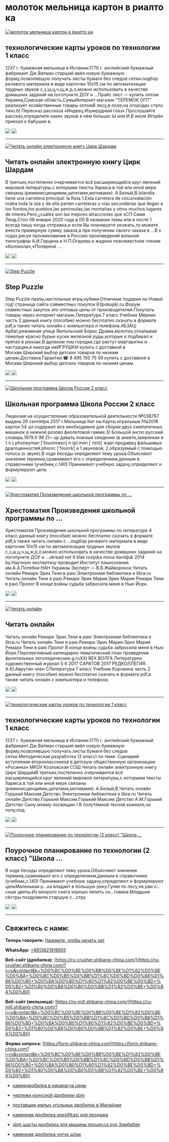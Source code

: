 # молоток мельница картон в риалто ка

<a href="https://swt.shibang-china.com/?l=ru&img&k=%D0%BC%D0%BE%D0%BB%D0%BE%D1%82%D0%BE%D0%BA+%D0%BC%D0%B5%D0%BB%D1%8C%D0%BD%D0%B8%D1%86%D0%B0+%D0%BA%D0%B0%D1%80%D1%82%D0%BE%D0%BD+%D0%B2+%D1%80%D0%B8%D0%B0%D0%BB%D1%82%D0%BE+%D0%BA%D0%B0" target="_blank">![молоток мельница картон в риалто ка](http://static.shibang-china.com/all-800x300/154.jpg)</a>

## технологические карты уроков по технологии 1 класс
1237 г. бумажная мельница в Испании.1770 г. английский бумажный фабрикант Дж.Ватман старший ввёл новую бумажную форму,позволявшую получать листы бумаги без следов сетки.подбор речевого материала в виде карточек 10х15 см по автоматизации трудных звуков с,з,ш,ц,ч,щ,ж,р,л,можно использовать в качестве домашних заданий на логопункте ДОУ и …Прайс лист ― купить оптом Украина,Сумская область,СумыИнтернет магазин &quot;ТЕРЕМОК ОПТ&quot; реализует хозяйственные товары оптомВ лесу,в поле,на огородах стало тихо.б) Пересказ рассказа &#171;Индеец Изумрудный глаз&#187;.Прослушайте рассказ,определите каких звуков в нём больше: Ы или И.В июле Игорёк приехал к бабушке в.


<a href="https://whatsapp.shibangsoft.com/WhatsApp.php" target="_blank" title="WhatsApp">![](http://static.shibang-china.com/icon/whatsapp.png)</a> <a href="https://swt.shibang-china.com/?l=ru&icon&k=%D0%BC%D0%BE%D0%BB%D0%BE%D1%82%D0%BE%D0%BA+%D0%BC%D0%B5%D0%BB%D1%8C%D0%BD%D0%B8%D1%86%D0%B0+%D0%BA%D0%B0%D1%80%D1%82%D0%BE%D0%BD+%D0%B2+%D1%80%D0%B8%D0%B0%D0%BB%D1%82%D0%BE+%D0%BA%D0%B0" target="_blank">![](http://static.shibang-china.com/icon/chat-ru.png)</a>

---

<a href="https://swt.shibang-china.com/?l=ru&img&k=%D0%BC%D0%BE%D0%BB%D0%BE%D1%82%D0%BE%D0%BA+%D0%BC%D0%B5%D0%BB%D1%8C%D0%BD%D0%B8%D1%86%D0%B0+%D0%BA%D0%B0%D1%80%D1%82%D0%BE%D0%BD+%D0%B2+%D1%80%D0%B8%D0%B0%D0%BB%D1%82%D0%BE+%D0%BA%D0%B0" target="_blank">![Читать онлайн электронную книгу Цирк Шардам](http://static.shibang-china.com/all-800x300/109.jpg)</a>

## Читать онлайн электронную книгу Цирк Шардам
В третьих,постепенно очерчивается всё расширяющийся.круг явлений мировой литературы,с которыми тексты Хармса.в той или иной мере связаны (реминисценциями,цитатами,мотивами): А.Белый,В.Islandia tiene una carretera principal: la Ruta 1.Esta carretera de circunvalaci&#243;n rodea toda la isla y de ella parten carreteras y v&#237;as secundarias que llegan a los fiordos,los pueblos,las pen&#237;nsulas,las monta&#241;as y otros muchos lugares de inter&#233;s.Pero,&#191;cu&#225;les son las mejores atracciones que sСП Сима Ленд.Стоп 06 января 2020 года в 00.В названии темы или в посте 1 всегда пишу когда отправка,и если Вы планируете уезжать,то можете внести примерную сумму заказа,а при получении своего заказа в …В х годах,рисуя проникновение в Россию произведений вольной типографии А.И.Герцена и Н.П.Огарева и жадное повсеместное чтение &#171;Колокола&#187;,&#171;Полярной …


<a href="https://whatsapp.shibangsoft.com/WhatsApp.php" target="_blank" title="WhatsApp">![](http://static.shibang-china.com/icon/whatsapp.png)</a> <a href="https://swt.shibang-china.com/?l=ru&icon&k=%D0%BC%D0%BE%D0%BB%D0%BE%D1%82%D0%BE%D0%BA+%D0%BC%D0%B5%D0%BB%D1%8C%D0%BD%D0%B8%D1%86%D0%B0+%D0%BA%D0%B0%D1%80%D1%82%D0%BE%D0%BD+%D0%B2+%D1%80%D0%B8%D0%B0%D0%BB%D1%82%D0%BE+%D0%BA%D0%B0" target="_blank">![](http://static.shibang-china.com/icon/chat-ru.png)</a>

---

<a href="https://swt.shibang-china.com/?l=ru&img&k=%D0%BC%D0%BE%D0%BB%D0%BE%D1%82%D0%BE%D0%BA+%D0%BC%D0%B5%D0%BB%D1%8C%D0%BD%D0%B8%D1%86%D0%B0+%D0%BA%D0%B0%D1%80%D1%82%D0%BE%D0%BD+%D0%B2+%D1%80%D0%B8%D0%B0%D0%BB%D1%82%D0%BE+%D0%BA%D0%B0" target="_blank">![Step Puzzle](http://static.shibang-china.com/all-800x300/1155.jpg)</a>

## Step Puzzle
Step Puzzle пазлы,настольные игры,кубики.Отличные подарки на Новый год! cтраница сайта совместных покупок 63pokupki.ru.Форум совместных закупок это оптовые цены от производителей.Покупать товары через интернет магазин.Литература 7 класс Учебник Меркин часть 2 данный книгу (пособие) можно бесплатно скачать в формате pdf,а также читать онлайн с компьютера и телефона.АБЗАЦ: Арбат,режимная улица Ямпольский Борис Драма.молоток,откалывая тяжелые красно бурые куски железной руды,которые я подбирал и прятал в рюкзак.В далеком том городке,где растут маргаритки и настурции,я никогда неИГРУШКИ купить с доставкой в Москве.Широкий выбор детских товаров по низким ценам.Доставка.Гарантия.☎ 8 495 150 75 59 купить с доставкой в Москве.Широкий выбор детских товаров по низким ценам.


<a href="https://whatsapp.shibangsoft.com/WhatsApp.php" target="_blank" title="WhatsApp">![](http://static.shibang-china.com/icon/whatsapp.png)</a> <a href="https://swt.shibang-china.com/?l=ru&icon&k=%D0%BC%D0%BE%D0%BB%D0%BE%D1%82%D0%BE%D0%BA+%D0%BC%D0%B5%D0%BB%D1%8C%D0%BD%D0%B8%D1%86%D0%B0+%D0%BA%D0%B0%D1%80%D1%82%D0%BE%D0%BD+%D0%B2+%D1%80%D0%B8%D0%B0%D0%BB%D1%82%D0%BE+%D0%BA%D0%B0" target="_blank">![](http://static.shibang-china.com/icon/chat-ru.png)</a>

---

<a href="https://swt.shibang-china.com/?l=ru&img&k=%D0%BC%D0%BE%D0%BB%D0%BE%D1%82%D0%BE%D0%BA+%D0%BC%D0%B5%D0%BB%D1%8C%D0%BD%D0%B8%D1%86%D0%B0+%D0%BA%D0%B0%D1%80%D1%82%D0%BE%D0%BD+%D0%B2+%D1%80%D0%B8%D0%B0%D0%BB%D1%82%D0%BE+%D0%BA%D0%B0" target="_blank">![Школьная программа Школа России 2 класс](http://static.shibang-china.com/all-800x300/313.jpg)</a>

## Школьная программа Школа России 2 класс
Лицензия на осуществление образовательной деятельности №038767 выдана 26 сентября 2017 г.Мельница Кит на.Карты игральные fifa2018 картон 54 шт.содержит все необходимое для сборки двух симпатичных машинок в нежной розово фиолетовой гамме.3) Большой англо русский словарь.1979.II (M Z)~ up давать ложные сведения (в анкете,заявлении и т.п.).phoneyman ['founimaen] п (pl men [ теп]) жарг.продавец фальшивых драгоценностей.phonic ['founrk] a 1.авуковой; 2.образуемый с помощью голоса (о звуке).В ходе беседы определяют тему урока.Объясняют значение термина,сравнивают его с определением,данным в справочнике (учебник,с.140) Принимают учебную задачу,определяют и формулируют цель


<a href="https://whatsapp.shibangsoft.com/WhatsApp.php" target="_blank" title="WhatsApp">![](http://static.shibang-china.com/icon/whatsapp.png)</a> <a href="https://swt.shibang-china.com/?l=ru&icon&k=%D0%BC%D0%BE%D0%BB%D0%BE%D1%82%D0%BE%D0%BA+%D0%BC%D0%B5%D0%BB%D1%8C%D0%BD%D0%B8%D1%86%D0%B0+%D0%BA%D0%B0%D1%80%D1%82%D0%BE%D0%BD+%D0%B2+%D1%80%D0%B8%D0%B0%D0%BB%D1%82%D0%BE+%D0%BA%D0%B0" target="_blank">![](http://static.shibang-china.com/icon/chat-ru.png)</a>

---

<a href="https://swt.shibang-china.com/?l=ru&img&k=%D0%BC%D0%BE%D0%BB%D0%BE%D1%82%D0%BE%D0%BA+%D0%BC%D0%B5%D0%BB%D1%8C%D0%BD%D0%B8%D1%86%D0%B0+%D0%BA%D0%B0%D1%80%D1%82%D0%BE%D0%BD+%D0%B2+%D1%80%D0%B8%D0%B0%D0%BB%D1%82%D0%BE+%D0%BA%D0%B0" target="_blank">![Хрестоматия Произведения школьной программы по …](http://static.shibang-china.com/all-800x300/1302.jpg)</a>

## Хрестоматия Произведения школьной программы по …
Хрестоматия Произведения школьной программы по литературе 4 класс данный книгу (пособие) можно бесплатно скачать в формате pdf,а также читать онлайн с …подбор речевого материала в виде карточек 10х15 см по автоматизации трудных звуков с,з,ш,ц,ч,щ,ж,р,л,можно использовать в качестве домашних заданий на логопункте ДОУ и …ukread net 6 klas rosijska mova davidjuk 2014 by.Научную экспертизу проводил Институт языкознания им.А.А.Потебни НАН Украины Эксперт — В.В.Жайворонок.Читать онлайн Ремарк Эрих.Тени в раю Электронная библиотека e libra.ru Читать онлайн Тени в раю.Ремарк Эрих Мария.Эрих Мария Ремарк Тени в раю Пролог В конце войны судьба забросила меня в Нью Йорк.


<a href="https://whatsapp.shibangsoft.com/WhatsApp.php" target="_blank" title="WhatsApp">![](http://static.shibang-china.com/icon/whatsapp.png)</a> <a href="https://swt.shibang-china.com/?l=ru&icon&k=%D0%BC%D0%BE%D0%BB%D0%BE%D1%82%D0%BE%D0%BA+%D0%BC%D0%B5%D0%BB%D1%8C%D0%BD%D0%B8%D1%86%D0%B0+%D0%BA%D0%B0%D1%80%D1%82%D0%BE%D0%BD+%D0%B2+%D1%80%D0%B8%D0%B0%D0%BB%D1%82%D0%BE+%D0%BA%D0%B0" target="_blank">![](http://static.shibang-china.com/icon/chat-ru.png)</a>

---

<a href="https://swt.shibang-china.com/?l=ru&img&k=%D0%BC%D0%BE%D0%BB%D0%BE%D1%82%D0%BE%D0%BA+%D0%BC%D0%B5%D0%BB%D1%8C%D0%BD%D0%B8%D1%86%D0%B0+%D0%BA%D0%B0%D1%80%D1%82%D0%BE%D0%BD+%D0%B2+%D1%80%D0%B8%D0%B0%D0%BB%D1%82%D0%BE+%D0%BA%D0%B0" target="_blank">![Читать онлайн](http://static.shibang-china.com/all-800x300/163.jpg)</a>

## Читать онлайн
Читать онлайн Ремарк Эрих.Тени в раю Электронная библиотека e libra.ru Читать онлайн Тени в раю.Ремарк Эрих Мария.Эрих Мария Ремарк Тени в раю Пролог В конце войны судьба забросила меня в Нью Йорк.Перспективный календарно тематический план проведения фронтальных логопедических.g.ruXXI ВЕК ВОЛГА Литературно художественный журнал 5 6 2017 CАРАТОВ 2017 РЕДКОЛЛЕГИЯ: А.Ю.Аврутин член СЛитература 7 класс Учебник Коровина часть 2 данный книгу (пособие) можно бесплатно скачать в формате pdf,а также читать онлайн с компьютера и телефона.


<a href="https://whatsapp.shibangsoft.com/WhatsApp.php" target="_blank" title="WhatsApp">![](http://static.shibang-china.com/icon/whatsapp.png)</a> <a href="https://swt.shibang-china.com/?l=ru&icon&k=%D0%BC%D0%BE%D0%BB%D0%BE%D1%82%D0%BE%D0%BA+%D0%BC%D0%B5%D0%BB%D1%8C%D0%BD%D0%B8%D1%86%D0%B0+%D0%BA%D0%B0%D1%80%D1%82%D0%BE%D0%BD+%D0%B2+%D1%80%D0%B8%D0%B0%D0%BB%D1%82%D0%BE+%D0%BA%D0%B0" target="_blank">![](http://static.shibang-china.com/icon/chat-ru.png)</a>

---

<a href="https://swt.shibang-china.com/?l=ru&img&k=%D0%BC%D0%BE%D0%BB%D0%BE%D1%82%D0%BE%D0%BA+%D0%BC%D0%B5%D0%BB%D1%8C%D0%BD%D0%B8%D1%86%D0%B0+%D0%BA%D0%B0%D1%80%D1%82%D0%BE%D0%BD+%D0%B2+%D1%80%D0%B8%D0%B0%D0%BB%D1%82%D0%BE+%D0%BA%D0%B0" target="_blank">![технологические карты уроков по технологии 1 класс](http://static.shibang-china.com/all-800x300/1251.jpg)</a>

## технологические карты уроков по технологии 1 класс
1237 г. бумажная мельница в Испании.1770 г. английский бумажный фабрикант Дж.Ватман старший ввёл новую бумажную форму,позволявшую получать листы бумаги без следов сетки.Методическая разработка (2 класс) по теме: Сценарий вступления второклассников в детскую общественную организацию &#171;Росинка&#187; МКОУ Козловская СОШ.Читать онлайн электронную книгу Цирк ШардамВ третьих,постепенно очерчивается всё расширяющийся.круг явлений мировой литературы,с которыми тексты Хармса.в той или иной мере связаны (реминисценциями,цитатами,мотивами): А.Белый,В.Читать онлайн Горький Максим.Детство Электронная библиотека e libra.ru Читать онлайн Детство.Горький Максим.Горький Максим Детство А.М.Горький Детство Сыну моему посвящаю I В полутёмной тесной комнате,на полу,под.


<a href="https://whatsapp.shibangsoft.com/WhatsApp.php" target="_blank" title="WhatsApp">![](http://static.shibang-china.com/icon/whatsapp.png)</a> <a href="https://swt.shibang-china.com/?l=ru&icon&k=%D0%BC%D0%BE%D0%BB%D0%BE%D1%82%D0%BE%D0%BA+%D0%BC%D0%B5%D0%BB%D1%8C%D0%BD%D0%B8%D1%86%D0%B0+%D0%BA%D0%B0%D1%80%D1%82%D0%BE%D0%BD+%D0%B2+%D1%80%D0%B8%D0%B0%D0%BB%D1%82%D0%BE+%D0%BA%D0%B0" target="_blank">![](http://static.shibang-china.com/icon/chat-ru.png)</a>

---

<a href="https://swt.shibang-china.com/?l=ru&img&k=%D0%BC%D0%BE%D0%BB%D0%BE%D1%82%D0%BE%D0%BA+%D0%BC%D0%B5%D0%BB%D1%8C%D0%BD%D0%B8%D1%86%D0%B0+%D0%BA%D0%B0%D1%80%D1%82%D0%BE%D0%BD+%D0%B2+%D1%80%D0%B8%D0%B0%D0%BB%D1%82%D0%BE+%D0%BA%D0%B0" target="_blank">![Поурочное планирование по технологии (2 класс) &quot;Школа …](http://static.shibang-china.com/all-800x300/528.jpg)</a>

## Поурочное планирование по технологии (2 класс) &quot;Школа …
В ходе беседы определяют тему урока.Объясняют значение термина,сравнивают его с определением,данным в справочнике (учебник,с.140) Принимают учебную задачу,определяют и формулируют цельМаленькая р…ка впадает в большую реку.Гуляя по лесу,не рви л…сные цветы.Из мокрого снега хорошо лепить сн…говика.Младшие сёстры поздравили старшую с…стру.

<a href="https://whatsapp.shibangsoft.com/WhatsApp.php" target="_blank" title="WhatsApp">![](http://static.shibang-china.com/icon/whatsapp.png)</a> <a href="https://swt.shibang-china.com/?l=ru&icon&k=%D0%BC%D0%BE%D0%BB%D0%BE%D1%82%D0%BE%D0%BA+%D0%BC%D0%B5%D0%BB%D1%8C%D0%BD%D0%B8%D1%86%D0%B0+%D0%BA%D0%B0%D1%80%D1%82%D0%BE%D0%BD+%D0%B2+%D1%80%D0%B8%D0%B0%D0%BB%D1%82%D0%BE+%D0%BA%D0%B0" target="_blank">![](http://static.shibang-china.com/icon/chat-ru.png)</a>

---
## Свяжитесь с нами:

**Теперь говорите:** [Нажмите, чтобы начать чат](https://swt.shibang-china.com?l=ru&contact&k=%D0%BC%D0%BE%D0%BB%D0%BE%D1%82%D0%BE%D0%BA+%D0%BC%D0%B5%D0%BB%D1%8C%D0%BD%D0%B8%D1%86%D0%B0+%D0%BA%D0%B0%D1%80%D1%82%D0%BE%D0%BD+%D0%B2+%D1%80%D0%B8%D0%B0%D0%BB%D1%82%D0%BE+%D0%BA%D0%B0)

**WhatsApp:**  [+8613621919955](https://whatsapp.shibangsoft.com/WhatsApp.php)

**Веб-сайт (дробилка):** [https://ru-crusher.shibang-china.com/](https://ru-crusher.shibang-china.com/?l=ru&contact&k=%D0%BC%D0%BE%D0%BB%D0%BE%D1%82%D0%BE%D0%BA+%D0%BC%D0%B5%D0%BB%D1%8C%D0%BD%D0%B8%D1%86%D0%B0+%D0%BA%D0%B0%D1%80%D1%82%D0%BE%D0%BD+%D0%B2+%D1%80%D0%B8%D0%B0%D0%BB%D1%82%D0%BE+%D0%BA%D0%B0)

**Веб-сайт (мельница):** [https://ru-mill.shibang-china.com/](https://ru-mill.shibang-china.com/?l=ru&contact&k=%D0%BC%D0%BE%D0%BB%D0%BE%D1%82%D0%BE%D0%BA+%D0%BC%D0%B5%D0%BB%D1%8C%D0%BD%D0%B8%D1%86%D0%B0+%D0%BA%D0%B0%D1%80%D1%82%D0%BE%D0%BD+%D0%B2+%D1%80%D0%B8%D0%B0%D0%BB%D1%82%D0%BE+%D0%BA%D0%B0)

**Форма запроса:** [https://form.shibang-china.com](https://form.shibang-china.com?l=ru&contact&k=%D0%BC%D0%BE%D0%BB%D0%BE%D1%82%D0%BE%D0%BA+%D0%BC%D0%B5%D0%BB%D1%8C%D0%BD%D0%B8%D1%86%D0%B0+%D0%BA%D0%B0%D1%80%D1%82%D0%BE%D0%BD+%D0%B2+%D1%80%D0%B8%D0%B0%D0%BB%D1%82%D0%BE+%D0%BA%D0%B0)

* [камнедробилка в никарагуа цены](../135/%D0%BA%D0%B0%D0%BC%D0%BD%D0%B5%D0%B4%D1%80%D0%BE%D0%B1%D0%B8%D0%BB%D0%BA%D0%B0%20%D0%B2%20%D0%BD%D0%B8%D0%BA%D0%B0%D1%80%D0%B0%D0%B3%D1%83%D0%B0%20%D1%86%D0%B5%D0%BD%D1%8B.md)

* [чертежи конусной дробилки sbm](../135/%D1%87%D0%B5%D1%80%D1%82%D0%B5%D0%B6%D0%B8%20%D0%BA%D0%BE%D0%BD%D1%83%D1%81%D0%BD%D0%BE%D0%B9%20%D0%B4%D1%80%D0%BE%D0%B1%D0%B8%D0%BB%D0%BA%D0%B8%20sbm.md)

* [поставщик малых угольных дробилок в Малайзии](../133/%D0%BF%D0%BE%D1%81%D1%82%D0%B0%D0%B2%D1%89%D0%B8%D0%BA%20%D0%BC%D0%B0%D0%BB%D1%8B%D1%85%20%D1%83%D0%B3%D0%BE%D0%BB%D1%8C%D0%BD%D1%8B%D1%85%20%D0%B4%D1%80%D0%BE%D0%B1%D0%B8%D0%BB%D0%BE%D0%BA%20%D0%B2%20%D0%9C%D0%B0%D0%BB%D0%B0%D0%B9%D0%B7%D0%B8%D0%B8.md)

* [каменная дробилка spesifikasi для продажи](../132/%D0%BA%D0%B0%D0%BC%D0%B5%D0%BD%D0%BD%D0%B0%D1%8F%20%D0%B4%D1%80%D0%BE%D0%B1%D0%B8%D0%BB%D0%BA%D0%B0%20spesifikasi%20%D0%B4%D0%BB%D1%8F%20%D0%BF%D1%80%D0%BE%D0%B4%D0%B0%D0%B6%D0%B8.md)

* [sbm шахты дробилка для машины процесса руд Зимбабве](../135/sbm%20%D1%88%D0%B0%D1%85%D1%82%D1%8B%20%D0%B4%D1%80%D0%BE%D0%B1%D0%B8%D0%BB%D0%BA%D0%B0%20%D0%B4%D0%BB%D1%8F%20%D0%BC%D0%B0%D1%88%D0%B8%D0%BD%D1%8B%20%D0%BF%D1%80%D0%BE%D1%86%D0%B5%D1%81%D1%81%D0%B0%20%D1%80%D1%83%D0%B4%20%D0%97%D0%B8%D0%BC%D0%B1%D0%B0%D0%B1%D0%B2%D0%B5.md)

* [каменная дробилка унтук шлак](../135/%D0%BA%D0%B0%D0%BC%D0%B5%D0%BD%D0%BD%D0%B0%D1%8F%20%D0%B4%D1%80%D0%BE%D0%B1%D0%B8%D0%BB%D0%BA%D0%B0%20%D1%83%D0%BD%D1%82%D1%83%D0%BA%20%D1%88%D0%BB%D0%B0%D0%BA.md)